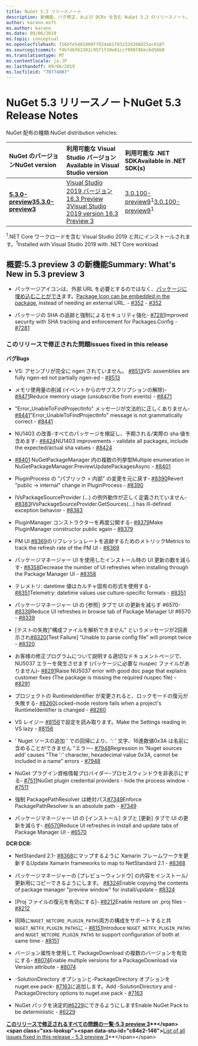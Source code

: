 ```yaml
---
title: NuGet 5.3 リリースノート
description: 新機能、バグ修正、および DCRs を含む NuGet 5.3 のリリースノート。
author: karann-msft
ms.author: karann
ms.date: 09/06/2019
ms.topic: conceptual
ms.openlocfilehash: f16bfe5481009f7924a61f03233d288d25ac618f
ms.sourcegitcommit: f4bfdbf62302c95f1f39e81ccf998f8bbc6d56b0
ms.translationtype: MT
ms.contentlocale: ja-JP
ms.lasthandoff: 09/06/2019
ms.locfileid: "70774087"
---
```

# <a name="nuget-53-release-notes"></a><span data-ttu-id="c84e2-103">NuGet 5.3 リリースノート</span><span class="sxs-lookup"><span data-stu-id="c84e2-103">NuGet 5.3 Release Notes</span></span>

<span data-ttu-id="c84e2-104">NuGet 配布の種類:</span><span class="sxs-lookup"><span data-stu-id="c84e2-104">NuGet distribution vehicles:</span></span>

| <span data-ttu-id="c84e2-105">NuGet のバージョン</span><span class="sxs-lookup"><span data-stu-id="c84e2-105">NuGet version</span></span> | <span data-ttu-id="c84e2-106">利用可能な Visual Studio バージョン</span><span class="sxs-lookup"><span data-stu-id="c84e2-106">Available in Visual Studio version</span></span>| <span data-ttu-id="c84e2-107">利用可能な .NET SDK</span><span class="sxs-lookup"><span data-stu-id="c84e2-107">Available in .NET SDK(s)</span></span>|
|:---|:---|:---|
| [<span data-ttu-id="c84e2-108">**5.3.0-preview3**</span><span class="sxs-lookup"><span data-stu-id="c84e2-108">**5.3.0-preview3**</span></span>](https://nuget.org/downloads) | [<span data-ttu-id="c84e2-109">Visual Studio 2019 バージョン 16.3 Preview 3</span><span class="sxs-lookup"><span data-stu-id="c84e2-109">Visual Studio 2019 version 16.3 Preview 3</span></span>](https://visualstudio.microsoft.com/vs/preview/) | <span data-ttu-id="c84e2-110">[3.0.100-preview9](https://dotnet.microsoft.com/download/dotnet-core/3.0)<sup>1</sup></span><span class="sxs-lookup"><span data-stu-id="c84e2-110">[3.0.100-preview9](https://dotnet.microsoft.com/download/dotnet-core/3.0)<sup>1</sup></span></span> |

<span data-ttu-id="c84e2-111"><sup>1</sup>.NET Core ワークロードを含む Visual Studio 2019 と共にインストールされます。</span><span class="sxs-lookup"><span data-stu-id="c84e2-111"><sup>1</sup>Installed with Visual Studio 2019 with .NET Core workload</span></span>

## <a name="summary-whats-new-in-53-preview-3"></a><span data-ttu-id="c84e2-112">概要:5.3 preview 3 の新機能</span><span class="sxs-lookup"><span data-stu-id="c84e2-112">Summary: What's New in 5.3 preview 3</span></span>

* <span data-ttu-id="c84e2-113">パッケージアイコンは、外部 URL を必要とするのではなく、[パッケージに埋め込むことができ](../reference/msbuild-targets.md#packing-an-icon-image-file)ます。</span><span class="sxs-lookup"><span data-stu-id="c84e2-113">[Package Icon can be embedded in the package](../reference/msbuild-targets.md#packing-an-icon-image-file), instead of needing an external URL.</span></span><span data-ttu-id="c84e2-114"> - [#352](https://github.com/NuGet/Home/issues/352)</span><span class="sxs-lookup"><span data-stu-id="c84e2-114"> - [#352](https://github.com/NuGet/Home/issues/352)</span></span>

* <span data-ttu-id="c84e2-115">パッケージの SHA の追跡と強制によるセキュリティ強化- [#7281](https://github.com/NuGet/Home/issues/7281)</span><span class="sxs-lookup"><span data-stu-id="c84e2-115">Improved security with SHA tracking and enforcement for Packages.Config - [#7281](https://github.com/NuGet/Home/issues/7281)</span></span>

### <a name="issues-fixed-in-this-release"></a><span data-ttu-id="c84e2-116">このリリースで修正された問題</span><span class="sxs-lookup"><span data-stu-id="c84e2-116">Issues fixed in this release</span></span>

<span data-ttu-id="c84e2-117">**バグ**</span><span class="sxs-lookup"><span data-stu-id="c84e2-117">**Bugs**</span></span>

* <span data-ttu-id="c84e2-118">VS: アセンブリが完全に ngen されていません。 [#8513](https://github.com/NuGet/Home/issues/8513)</span><span class="sxs-lookup"><span data-stu-id="c84e2-118">VS: assemblies are fully ngen-ed not partially ngen-ed - [#8513](https://github.com/NuGet/Home/issues/8513)</span></span>

* <span data-ttu-id="c84e2-119">メモリ使用量の削減 (イベントからのサブスクリプションの解除)- [#8471](https://github.com/NuGet/Home/issues/8471)</span><span class="sxs-lookup"><span data-stu-id="c84e2-119">Reduce memory usage (unsubscribe from events) - [#8471](https://github.com/NuGet/Home/issues/8471)</span></span>

* <span data-ttu-id="c84e2-120">"Error_UnableToFindProjectInfo" メッセージが文法的に正しくありません- [#8441](https://github.com/NuGet/Home/issues/8441)</span><span class="sxs-lookup"><span data-stu-id="c84e2-120">"Error_UnableToFindProjectInfo" message is not grammatically correct - [#8441](https://github.com/NuGet/Home/issues/8441)</span></span>

* <span data-ttu-id="c84e2-121">NU1403 の改善-すべてのパッケージを検証し、予期される/実際の sha 値を含めます- [#8424](https://github.com/NuGet/Home/issues/8424)</span><span class="sxs-lookup"><span data-stu-id="c84e2-121">NU1403 improvements - validate all packages, include the expected/actual sha values - [#8424](https://github.com/NuGet/Home/issues/8424)</span></span>

* <span data-ttu-id="c84e2-122">[#8401](https://github.com/NuGet/Home/issues/8401) NuGetPackageManager 内の複数の列挙型</span><span class="sxs-lookup"><span data-stu-id="c84e2-122">Multiple enumeration in NuGetPackageManager.PreviewUpdatePackagesAsync - [#8401](https://github.com/NuGet/Home/issues/8401)</span></span>

* <span data-ttu-id="c84e2-123">PluginProcess の "パブリック > 内部" の変更を元に戻す- [#8390](https://github.com/NuGet/Home/issues/8390)</span><span class="sxs-lookup"><span data-stu-id="c84e2-123">Revert "public -> internal" change in PluginProcess - [#8390](https://github.com/NuGet/Home/issues/8390)</span></span>

* <span data-ttu-id="c84e2-124">IVsPackageSourceProvider (...) の例外動作が正しく定義されていません- [#8383](https://github.com/NuGet/Home/issues/8383)</span><span class="sxs-lookup"><span data-stu-id="c84e2-124">IVsPackageSourceProvider.GetSources(…) has ill-defined exception behavior - [#8383](https://github.com/NuGet/Home/issues/8383)</span></span>

* <span data-ttu-id="c84e2-125">PluginManager コンストラクターを再度公開する- [#8379](https://github.com/NuGet/Home/issues/8379)</span><span class="sxs-lookup"><span data-stu-id="c84e2-125">Make PluginManager constructor public again - [#8379](https://github.com/NuGet/Home/issues/8379)</span></span>

* <span data-ttu-id="c84e2-126">PM UI [#8369](https://github.com/NuGet/Home/issues/8369)のリフレッシュレートを追跡するためのメトリック</span><span class="sxs-lookup"><span data-stu-id="c84e2-126">Metrics to track the refresh rate of the PM UI - [#8369](https://github.com/NuGet/Home/issues/8369)</span></span>

* <span data-ttu-id="c84e2-127">パッケージマネージャー UI を使用したインストール時の UI 更新の数を減らす- [#8358](https://github.com/NuGet/Home/issues/8358)</span><span class="sxs-lookup"><span data-stu-id="c84e2-127">Decrease the number of UI refreshes when installing through the Package Manager UI - [#8358](https://github.com/NuGet/Home/issues/8358)</span></span>

* <span data-ttu-id="c84e2-128">テレメトリ: datetime 値はカルチャ固有の形式を使用する- [#8351](https://github.com/NuGet/Home/issues/8351)</span><span class="sxs-lookup"><span data-stu-id="c84e2-128">Telemetry:  datetime values use culture-specific formats - [#8351](https://github.com/NuGet/Home/issues/8351)</span></span>

* <span data-ttu-id="c84e2-129">パッケージマネージャー UI の [参照] タブで UI の更新を減らす #6570- [#8339](https://github.com/NuGet/Home/issues/8339)</span><span class="sxs-lookup"><span data-stu-id="c84e2-129">Reduce UI refreshes in browse tab of Package Manager UI #6570 - [#8339](https://github.com/NuGet/Home/issues/8339)</span></span>

* <span data-ttu-id="c84e2-130">[テストの失敗]"構成ファイルを解析できません" というメッセージが2回表示され[#8320](https://github.com/NuGet/Home/issues/8320)</span><span class="sxs-lookup"><span data-stu-id="c84e2-130">[Test Failure] “Unable to parse config file” will prompt twice - [#8320](https://github.com/NuGet/Home/issues/8320)</span></span>

* <span data-ttu-id="c84e2-131">お客様の修正プログラムについて説明する適切なドキュメントページで、NU5037 エラーを発生させます (パッケージに必要な nuspec ファイルがありません)- [#8291](https://github.com/NuGet/Home/issues/8291)</span><span class="sxs-lookup"><span data-stu-id="c84e2-131">Raise NU5037 error with good doc page that explains customer fixes (The package is missing the required nuspec file) - [#8291](https://github.com/NuGet/Home/issues/8291)</span></span>

* <span data-ttu-id="c84e2-132">プロジェクトの RuntimeIdentifier が変更されると、ロックモードの復元が失敗する- [#8260](https://github.com/NuGet/Home/issues/8260)</span><span class="sxs-lookup"><span data-stu-id="c84e2-132">Locked-mode restore fails when a project's RuntimeIdentifier is changed - [#8260](https://github.com/NuGet/Home/issues/8260)</span></span>

* <span data-ttu-id="c84e2-133">VS レイジー [#8156](https://github.com/NuGet/Home/issues/8156)で設定を読み取ります。</span><span class="sxs-lookup"><span data-stu-id="c84e2-133">Make the Settings reading in VS lazy - [#8156](https://github.com/NuGet/Home/issues/8156)</span></span>

* <span data-ttu-id="c84e2-134">' Nuget ソースの追加 ' での回帰により、': ' 文字、16進数値0x3A は名前に含めることができません "エラー- [#7948](https://github.com/NuGet/Home/issues/7948)</span><span class="sxs-lookup"><span data-stu-id="c84e2-134">Regression in 'Nuget sources add' causes "The ':' character, hexadecimal value 0x3A, cannot be included in a name" errors - [#7948](https://github.com/NuGet/Home/issues/7948)</span></span>

* <span data-ttu-id="c84e2-135">NuGet プラグイン資格情報プロバイダー-プロセスウィンドウを非表示にする- [#7511](https://github.com/NuGet/Home/issues/7511)</span><span class="sxs-lookup"><span data-stu-id="c84e2-135">NuGet plugin credential providers - hide the process window - [#7511](https://github.com/NuGet/Home/issues/7511)</span></span>

* <span data-ttu-id="c84e2-136">強制 PackagePathResolver は絶対パス[#7349](https://github.com/NuGet/Home/issues/7349)</span><span class="sxs-lookup"><span data-stu-id="c84e2-136">Enforce PackagePathResolver is an absolute path - [#7349](https://github.com/NuGet/Home/issues/7349)</span></span>

* <span data-ttu-id="c84e2-137">パッケージマネージャー UI の [インストール] タブと [更新] タブで UI の更新を減らす- [#6570](https://github.com/NuGet/Home/issues/6570)</span><span class="sxs-lookup"><span data-stu-id="c84e2-137">Reduce UI refreshes in install and update tabs of Package Manager UI - [#6570](https://github.com/NuGet/Home/issues/6570)</span></span>

<span data-ttu-id="c84e2-138">**DCR:**</span><span class="sxs-lookup"><span data-stu-id="c84e2-138">**DCR:**</span></span>

* <span data-ttu-id="c84e2-139">NetStandard 2.1- [#8368](https://github.com/NuGet/Home/issues/8368)にマップするように Xamarin フレームワークを更新する</span><span class="sxs-lookup"><span data-stu-id="c84e2-139">Update Xamarin frameworks to map to NetStandard 2.1 - [#8368](https://github.com/NuGet/Home/issues/8368)</span></span>

* <span data-ttu-id="c84e2-140">パッケージマネージャーの [プレビューウィンドウ] の内容をインストール/更新用にコピーできるようにします。 [#8324](https://github.com/NuGet/Home/issues/8324)</span><span class="sxs-lookup"><span data-stu-id="c84e2-140">Enable copying the contents of package manager "preview window" for install/update - [#8324](https://github.com/NuGet/Home/issues/8324)</span></span>

* <span data-ttu-id="c84e2-141">[Proj ファイルの復元を有効にする]- [#8212](https://github.com/NuGet/Home/issues/8212)</span><span class="sxs-lookup"><span data-stu-id="c84e2-141">Enable restore on .proj files - [#8212](https://github.com/NuGet/Home/issues/8212)</span></span>

* <span data-ttu-id="c84e2-142">同時に`NUGET_NETCORE_PLUGIN_PATHS`両方の構成をサポートすると共`NUGET_NETFX_PLUGIN_PATHS`に - [#8151](https://github.com/NuGet/Home/issues/8151)</span><span class="sxs-lookup"><span data-stu-id="c84e2-142">Introduce `NUGET_NETFX_PLUGIN_PATHS` and `NUGET_NETCORE_PLUGIN_PATHS` to support configuration of both at same time - [#8151](https://github.com/NuGet/Home/issues/8151)</span></span>

* <span data-ttu-id="c84e2-143">バージョン属性を使用して PackageDownload の複数のバージョンを有効にする- [#8074](https://github.com/NuGet/Home/issues/8074)</span><span class="sxs-lookup"><span data-stu-id="c84e2-143">Enable multiple versions for a PackageDownload via Version attribute - [#8074](https://github.com/NuGet/Home/issues/8074)</span></span>

* <span data-ttu-id="c84e2-144">-SolutionDirectory オプションと-PackageDirectory オプションを nuget.exe pack- [#7163](https://github.com/NuGet/Home/issues/7163)に追加します。</span><span class="sxs-lookup"><span data-stu-id="c84e2-144">Add -SolutionDirectory and -PackageDirectory options to nuget.exe pack - [#7163](https://github.com/NuGet/Home/issues/7163)</span></span>

* <span data-ttu-id="c84e2-145">NuGet パックを決定的[#6229](https://github.com/NuGet/Home/issues/6229)にできるようにします</span><span class="sxs-lookup"><span data-stu-id="c84e2-145">Enable NuGet Pack to be deterministic - [#6229](https://github.com/NuGet/Home/issues/6229)</span></span>

<span data-ttu-id="c84e2-146">**[このリリースで修正されるすべての問題の一覧-5.3 preview 3](https://github.com/nuget/home/issues?q=is%3Aissue+is%3Aclosed+milestone%3A%225.3")**</span><span class="sxs-lookup"><span data-stu-id="c84e2-146">**[List of all issues fixed in this release - 5.3 preview 3](https://github.com/nuget/home/issues?q=is%3Aissue+is%3Aclosed+milestone%3A%225.3")**</span></span>
